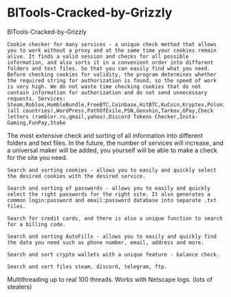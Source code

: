 # BlTools-Cracked-by-Grizzly
BlTools-Cracked-by-Grizzly


    Cookie checker for many services - a unique check method that allows you to work without a proxy and at the same time your cookies remain alive. It finds a valid session and checks for all possible information, and also sorts it in a convenient order into different folders and text files. So that you can easily find what you need. Before checking cookies for validity, the program determines whether the required string for authorization is found, so the speed of work is very high. We do not waste time checking cookies that do not contain information for authorization and do not send unnecessary requests. Services: Steam,Roblox,HumbleBundle,FreeBTC,Coinbase,HitBTC,KuCoin,Kryptex,Poloniex,YouTube,Twitch,TikTok,Instagram,Twitter,Facebook,Netflix,Amazon (all countries),WordPress,PathOfExile,PSN,Genshin,Tarkov,GPay,Check letters (rambler.ru,gmail,yahoo),Discord Tokens Checker,Insta-Gaming,FunPay,Stake

The most extensive check and sorting of all information into different folders and text files. In the future, the number of services will increase, and a universal maker will be added, you yourself will be able to make a check for the site you need.

    Search and sorting cookies - allows you to easily and quickly select the desired cookies with the desired service.

    Search and sorting of passwords - allows you to easily and quickly select the right passwords for the right site. It also generates a common login:password and email:password database into separate .txt files.

    Search for credit cards, and there is also a unique function to search for a billing code.

    Search and sorting AutoFills - allows you to easily and quickly find the data you need such as phone number, email, address and more.

    Search and sort crypto wallets with a unique feature - balance check.

    Search and sort files steam, discord, telegram, ftp.

Multithreading up to real 100 threads. Works with Netscape logs. (lots of stealers)
